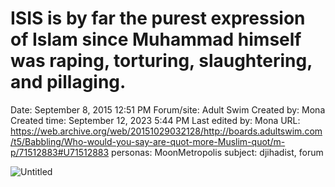# ISIS is by far the purest expression of Islam since Muhammad himself was raping, torturing, slaughtering, and pillaging.

Date: September 8, 2015 12:51 PM
Forum/site: Adult Swim
Created by: Mona
Created time: September 12, 2023 5:44 PM
Last edited by: Mona
URL: https://web.archive.org/web/20151029032128/http://boards.adultswim.com/t5/Babbling/Who-would-you-say-are-quot-more-Muslim-quot/m-p/71512883#U71512883
personas: MoonMetropolis
subject: djihadist, forum

![Untitled](ISIS%20is%20by%20far%20the%20purest%20expression%20of%20Islam%20sinc%206e183d3d296c4adbb0f9ed71e81f4660/Untitled.png)